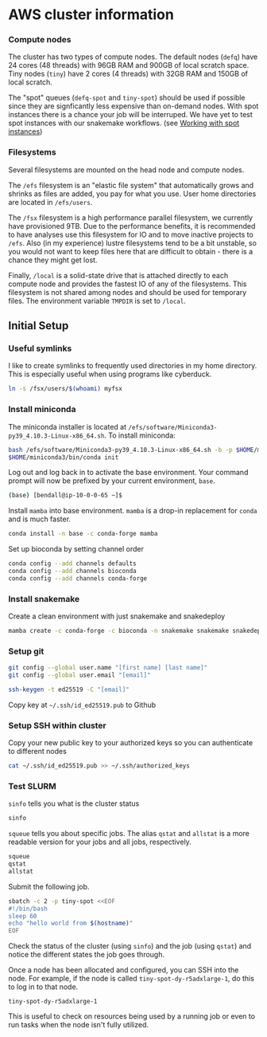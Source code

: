 # AWS cluster information

### Compute nodes

The cluster has two types of compute nodes. The default nodes (`defq`) have
24 cores (48 threads) with 96GB RAM and 900GB of local scratch space.
Tiny nodes (`tiny`) have 2 cores (4 threads) with 32GB RAM and 150GB of local scratch.

The "spot" queues (`defq-spot` and `tiny-spot`) should be used if possible since they are signficantly less expensive than on-demand nodes. With spot instances there is a chance your job will be interruped. We have yet to test spot instances with our snakemake workflows.  (see [Working with spot instances](https://docs.aws.amazon.com/parallelcluster/latest/ug/spot.html))

### Filesystems

Several filesystems are mounted on the head node and compute nodes. 

The `/efs` filesystem is an "elastic file system" that automatically grows and shrinks as files are added, you pay for what you use. User home directories are located in `/efs/users`.

The `/fsx` filesystem is a high performance parallel filesystem, we currently have provisioned 9TB. Due to the performance benefits, it is recommended to have analyses use this filesystem for IO and to move inactive projects to `/efs`. Also (in my experience) lustre filesystems tend to be a bit unstable, so you would not want to keep files here that are difficult to obtain - there is a chance they might get lost. 

Finally, `/local` is a solid-state drive that is attached directly to each compute node and provides the fastest IO of any of the filesystems. This filesystem is not shared among nodes and should be used for temporary files. The environment variable `TMPDIR` is set to `/local`. 

## Initial Setup

### Useful symlinks

I like to create symlinks to frequently used directories in my home directory.
This is especially useful when using programs like cyberduck.

```bash
ln -s /fsx/users/$(whoami) myfsx
```

### Install miniconda

The miniconda installer is located at `/efs/software/Miniconda3-py39_4.10.3-Linux-x86_64.sh`. To install miniconda:

```bash
bash /efs/software/Miniconda3-py39_4.10.3-Linux-x86_64.sh -b -p $HOME/miniconda3
$HOME/miniconda3/bin/conda init
```

Log out and log back in to activate the base environment. Your command prompt will now be prefixed by your current environment, `base`.

```bash
(base) [bendall@ip-10-0-0-65 ~]$
```

Install `mamba` into base environment. `mamba` is a drop-in replacement for `conda` and is much faster.

```bash
conda install -n base -c conda-forge mamba
```

Set up bioconda by setting channel order

```bash
conda config --add channels defaults
conda config --add channels bioconda
conda config --add channels conda-forge
```

### Install snakemake

Create a clean environment with just snakemake and snakedeploy

```bash
mamba create -c conda-forge -c bioconda -n snakemake snakemake snakedeploy mamba
```

### Setup git

```bash
git config --global user.name "[first name] [last name]"
git config --global user.email "[email]"
```

```bash
ssh-keygen -t ed25519 -C "[email]"
```

Copy key at `~/.ssh/id_ed25519.pub` to Github

### Setup SSH within cluster

Copy your new public key to your authorized keys so you can authenticate to different nodes

```bash
cat ~/.ssh/id_ed25519.pub >> ~/.ssh/authorized_keys
```

### Test SLURM

`sinfo` tells you what is the cluster status

```bash
sinfo
```

`squeue` tells you about specific jobs. The alias `qstat` and `allstat` is a more readable version for your jobs and all jobs, respectively.

```bash
squeue
qstat
allstat
```

Submit the following job.

```bash
sbatch -c 2 -p tiny-spot <<EOF
#!/bin/bash
sleep 60
echo "hello world from $(hostname)"
EOF
```

Check the status of the cluster (using `sinfo`) and the job (using `qstat`) and 
notice the different states the job goes through.

Once a node has been allocated and configured, you can SSH into the node. For example, if the
node is called `tiny-spot-dy-r5adxlarge-1`, do this to log in to that node.

```
tiny-spot-dy-r5adxlarge-1
```

This is useful to check on resources being used by a running job or even to run tasks
when the node isn't fully utilized.





